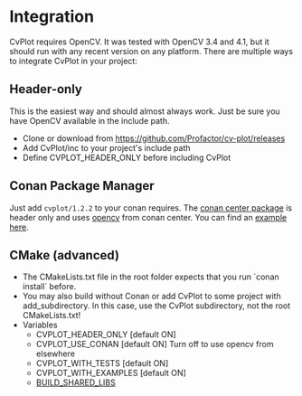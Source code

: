 # Integration
CvPlot requires OpenCV. It was tested with OpenCV 3.4 and 4.1, but it should run with any recent version on any platform. There are multiple ways to integrate CvPlot in your project:

## Header-only
This is the easiest way and should almost always work. Just be sure you have OpenCV available in the include path.
- Clone or download from https://github.com/Profactor/cv-plot/releases
- Add CvPlot/inc to your project's include path
- Define CVPLOT_HEADER_ONLY before including CvPlot

## Conan Package Manager
Just add `cvplot/1.2.2` to your conan requires. The [conan center package](https://conan.io/center/cvplot) is header only and uses [opencv](https://conan.io/center/opencv) from conan center. You can find an [example here](https://github.com/Profactor/cv-plot/tree/master/doc/conan). 

## CMake (advanced)
- The CMakeLists.txt file in the root folder expects that you run ´conan install´ before. 
- You may also build without Conan or add CvPlot to some project with add_subdirectory. In this case, use the CvPlot subdirectory, not the root CMakeLists.txt!
- Variables
   - CVPLOT_HEADER_ONLY [default ON]
   - CVPLOT_USE_CONAN [default ON] Turn off to use opencv from elsewhere
   - CVPLOT_WITH_TESTS [default ON]
   - CVPLOT_WITH_EXAMPLES [default ON]
   - [BUILD_SHARED_LIBS](https://cmake.org/cmake/help/latest/variable/BUILD_SHARED_LIBS.html)

